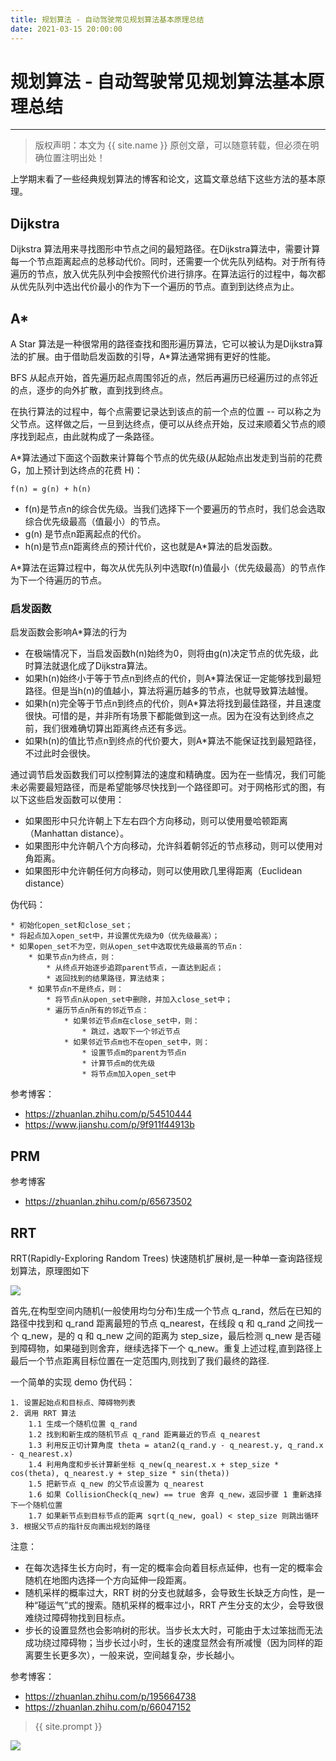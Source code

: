 ```yaml
---
title: 规划算法 - 自动驾驶常见规划算法基本原理总结
date: 2021-03-15 20:00:00
---
```

# 规划算法 - 自动驾驶常见规划算法基本原理总结
***
> 版权声明：本文为 {{ site.name }} 原创文章，可以随意转载，但必须在明确位置注明出处！

上学期末看了一些经典规划算法的博客和论文，这篇文章总结下这些方法的基本原理。

## Dijkstra

Dijkstra 算法用来寻找图形中节点之间的最短路径。在Dijkstra算法中，需要计算每一个节点距离起点的总移动代价。同时，还需要一个优先队列结构。对于所有待遍历的节点，放入优先队列中会按照代价进行排序。在算法运行的过程中，每次都从优先队列中选出代价最小的作为下一个遍历的节点。直到到达终点为止。

## A*

A Star 算法是一种很常用的路径查找和图形遍历算法，它可以被认为是Dijkstra算法的扩展。由于借助启发函数的引导，A*算法通常拥有更好的性能。

BFS 从起点开始，首先遍历起点周围邻近的点，然后再遍历已经遍历过的点邻近的点，逐步的向外扩散，直到找到终点。

在执行算法的过程中，每个点需要记录达到该点的前一个点的位置 -- 可以称之为父节点。这样做之后，一旦到达终点，便可以从终点开始，反过来顺着父节点的顺序找到起点，由此就构成了一条路径。

A*算法通过下面这个函数来计算每个节点的优先级(从起始点出发走到当前的花费 G，加上预计到达终点的花费 H)：

```
f(n) = g(n) + h(n)
```

- f(n)是节点n的综合优先级。当我们选择下一个要遍历的节点时，我们总会选取综合优先级最高（值最小）的节点。
- g(n) 是节点n距离起点的代价。
- h(n)是节点n距离终点的预计代价，这也就是A*算法的启发函数。

A*算法在运算过程中，每次从优先队列中选取f(n)值最小（优先级最高）的节点作为下一个待遍历的节点。

### 启发函数

启发函数会影响A*算法的行为

- 在极端情况下，当启发函数h(n)始终为0，则将由g(n)决定节点的优先级，此时算法就退化成了Dijkstra算法。
- 如果h(n)始终小于等于节点n到终点的代价，则A*算法保证一定能够找到最短路径。但是当h(n)的值越小，算法将遍历越多的节点，也就导致算法越慢。
- 如果h(n)完全等于节点n到终点的代价，则A*算法将找到最佳路径，并且速度很快。可惜的是，并非所有场景下都能做到这一点。因为在没有达到终点之前，我们很难确切算出距离终点还有多远。
- 如果h(n)的值比节点n到终点的代价要大，则A*算法不能保证找到最短路径，不过此时会很快。

通过调节启发函数我们可以控制算法的速度和精确度。因为在一些情况，我们可能未必需要最短路径，而是希望能够尽快找到一个路径即可。对于网格形式的图，有以下这些启发函数可以使用：

- 如果图形中只允许朝上下左右四个方向移动，则可以使用曼哈顿距离（Manhattan distance）。
- 如果图形中允许朝八个方向移动，允许斜着朝邻近的节点移动，则可以使用对角距离。
- 如果图形中允许朝任何方向移动，则可以使用欧几里得距离（Euclidean distance）

伪代码：

```
* 初始化open_set和close_set；
* 将起点加入open_set中，并设置优先级为0（优先级最高）；
* 如果open_set不为空，则从open_set中选取优先级最高的节点n：
    * 如果节点n为终点，则：
        * 从终点开始逐步追踪parent节点，一直达到起点；
        * 返回找到的结果路径，算法结束；
    * 如果节点n不是终点，则：
        * 将节点n从open_set中删除，并加入close_set中；
        * 遍历节点n所有的邻近节点：
            * 如果邻近节点m在close_set中，则：
                * 跳过，选取下一个邻近节点
            * 如果邻近节点m也不在open_set中，则：
                * 设置节点m的parent为节点n
                * 计算节点m的优先级
                * 将节点m加入open_set中
```

参考博客：

- https://zhuanlan.zhihu.com/p/54510444
- https://www.jianshu.com/p/9f911f44913b

## PRM

参考博客

- https://zhuanlan.zhihu.com/p/65673502

## RRT

RRT(Rapidly-Exploring Random Trees) 快速随机扩展树,是一种单一查询路径规划算法，原理图如下

![](https://dlonng.oss-cn-shenzhen.aliyuncs.com/blog/20210316233745.png)

首先,在构型空间内随机(一般使用均匀分布)生成一个节点 q_rand，然后在已知的路径中找到和 q_rand 距离最短的节点 q_nearest，在线段 q 和 q_rand 之间找一个 q_new，是的 q 和 q_new 之间的距离为 step_size，最后检测 q_new 是否碰到障碍物，如果碰到则舍弃，继续选择下一个 q_new。重复上述过程,直到路径上最后一个节点距离目标位置在一定范围内,则找到了我们最终的路径.

一个简单的实现 demo 伪代码：

```
1. 设置起始点和目标点、障碍物列表
2. 调用 RRT 算法
	1.1 生成一个随机位置 q_rand
	1.2 找到和新生成的随机节点 q_rand 距离最近的节点 q_nearest
	1.3 利用反正切计算角度 theta = atan2(q_rand.y - q_nearest.y, q_rand.x - q_nearest.x)
	1.4 利用角度和步长计算新坐标 q_new(q_nearest.x + step_size * cos(theta), q_nearest.y + step_size * sin(theta))
	1.5 把新节点 q_new 的父节点设置为 q_nearest
	1.6 如果 CollisionCheck(q_new) == true 舍弃 q_new，返回步骤 1 重新选择下一个随机位置
	1.7 如果新节点到目标节点的距离 sqrt(q_new, goal) < step_size 则跳出循环
3. 根据父节点的指针反向画出规划的路径
```

注意：

- 在每次选择生长方向时，有一定的概率会向着目标点延伸，也有一定的概率会随机在地图内选择一个方向延伸一段距离。
- 随机采样的概率过大，RRT 树的分支也就越多，会导致生长缺乏方向性，是一种“碰运气”式的搜索。随机采样的概率过小，RRT 产生分支的太少，会导致很难绕过障碍物找到目标点。
- 步长的设置显然也会影响树的形状。当步长太大时，可能由于太过笨拙而无法成功绕过障碍物；当步长过小时，生长的速度显然会有所减慢（因为同样的距离要生长更多次），一般来说，空间越复杂，步长越小。

参考博客：

- https://zhuanlan.zhihu.com/p/195664738
- https://zhuanlan.zhihu.com/p/66047152






> {{ site.prompt }}



![](https://dlonng.oss-cn-shenzhen.aliyuncs.com/blog/dlonng_qrcode.jpg#pic_center)